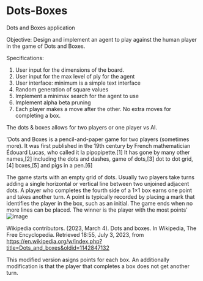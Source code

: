 # Dots-Boxes
Dots and Boxes application

Objective: Design and implement an agent to play against the human player in the game of Dots and Boxes. 

Specifications:
1.	User input for the dimensions of the board. 
2.	User input for the max level of ply for the agent
3.	User interface: minimum is a simple text interface
4.	Random generation of square values
5.	Implement a minimax search for the agent to use
6.	Implement alpha beta pruning
7.	Each player makes a move after the other. No extra moves for completing a box.

The dots & boxes allows for two players or one player vs AI. 

'Dots and Boxes is a pencil-and-paper game for two players (sometimes more). It was first published in the 19th century by French mathematician Édouard Lucas, who called it la pipopipette.[1] It has gone by many other names,[2] including the dots and dashes, game of dots,[3] dot to dot grid,[4] boxes,[5] and pigs in a pen.[6]

The game starts with an empty grid of dots. Usually two players take turns adding a single horizontal or vertical line between two unjoined adjacent dots. A player who completes the fourth side of a 1×1 box earns one point and takes another turn. A point is typically recorded by placing a mark that identifies the player in the box, such as an initial. The game ends when no more lines can be placed. The winner is the player with the most points'
![image](https://github.com/CTGlodek/Dots-Boxes/assets/25489362/45b9ea7c-8526-4ff0-a527-831821047916)

  Wikipedia contributors. (2023, March 4). Dots and boxes. In Wikipedia, The Free Encyclopedia. Retrieved 18:55, July 3, 2023, from https://en.wikipedia.org/w/index.php?title=Dots_and_boxes&oldid=1142847132

This modified version asigns points for each box. An additionally modification is that the player that completes a box does not get another turn.
